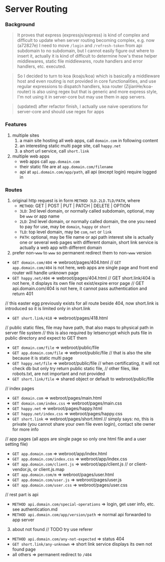 # Server Routing

### Background

> It proves that express (expressjs/express) is kind of complex and difficult to update when server routing becoming complex, 
  e.g. now (a72827e) I need to move `/login` and `/refresh-token` from api subdomain to no subdomain, 
  but I cannot easily figure out where to insert it, actually it is kind of difficult to determine how's these 
  helper middlewares, static file middlewares, route handlers and error handlers, etc. executed.

> So I decided to turn to koa (koajs/koa) which is basically a middleware host and even 
  routing is not provided in core functionalities, and use regular expressions to dispatch handlers, 
  koa router (ZijianHe/koa-router) is also using regex but that is generic and more express style, 
  I'm not using it in server-core but may use them in app servers.

> (updated) after refactor finish, I actually use naive operations for server-core and should use regex for apps

### Features

1. multiple sites
   1. a main site hosting all web apps, call `domain.com` in following content
   2. an interesting static multi page site, call `happy.net`
   3. a short url service, call `short.link`
2. multiple web apps
   - web apps call `app.domain.com`
   - their static file are at `app.domain.com/filename`
   - api at `api.domain.com/app/path`, all api (except login) require logged in

### Routes

1. original http request is in form `METHOD 3LD.2LD.TLD/PATH`, where
   - `METHOD`: GET | POST | PUT | PATCH | DELETE | OPTION
   - `3LD`: 3rd level domain, or normally called subdomain, optional, may be `www` or app name
   - `2LD`: 2nd level domain, or normally called domain, the one you need to pay for use, may be `domain`, `happy` or `short`
   - `TLD`: top level domain, may be `com`, `net` or `link`
   - `PATH`: optional, may be file name or api path
   interest site is actually one or several web pages with different domain, short link service is actually a web app with different domain
2. prefer non-`www` to `www` so permanent redirect them to non-`www` version

- `GET domain.com/404` => webroot/pages/404.html
// `GET app.domain.com/404` is not here, web apps are single page and front end router will handle unknown page
- `GET happy.net/404` => webroot/pages/404.html
// GET short.link/404 is not here, it displays its own file not exist/expire error page
// GET api.domain.com/404 is not here, it cannot pass authentication and return 401

// this easter egg previously exists for all route beside 404, now short.link is introduced so it is limited only in short.link
- `GET short.link/418` => webroot/pages/418.html

// public static files, file may have path, that also maps to physical path in server file system
// this is also required by letsencrypt which puts file in public directory and expect to GET them
- `GET domain.com/file` => webroot/public/file
- `GET app.domain.com/file` => webroot/public/file
// that is also the site because it is static multi page
- `GET happy.net/file` => webroot/public/file
// when certificating, it will not check db but only try return public static file,
// other files, like robots.txt, are not important and not provided
- `GET short.link/file` => shared object or default to webroot/public/file

// index pages
- `GET domain.com` => webroot/pages/main.html
- `GET domain.com/index.css` => webroot/pages/main.css
- `GET happy.net` => webroot/pages/happy.html
- `GET happy.net/index.css` => webroot/pages/happy.css
- `GET short.link` => webroot/pages/short.html  // simply says: no, this is private (you cannot share your own file even login), contact site owner for more info

// app pages (all apps are single page so only one html file and a user setting file)
- `GET app.domain.com` => webroot/app/index.html
- `GET app.domain.com/index.css` => webroot/app/index.css
- `GET app.domain.com/client.js` => webroot/app/client.js // or client-vendor.js, or client.js.map
- `GET app.domain.com/m` => webroot/pages/user.html
- `GET app.domain.com/user.js` => webroot/pages/user.js
- `GET app.domain.com/user.css` => webroot/pages/user.css

// rest part is api
- `METHOD api.domain.com/special-operations` => login, get user info, etc. see authentication.md
- `METHOD api.domain.com/app/version/path` => normal api forwarded to app server

3. about not found // TODO try use referer

- `METHOD api.domain.com/any-not-expected` => status 404
- `GET short.link/any-unknown` => short link service displays its own not found page
- all others => permanent redirect to `/404`

